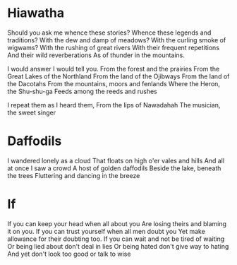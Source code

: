 Hiawatha
========

Should you ask me whence these stories?
Whence these legends and traditions?
With the dew and damp of meadows?
With the curling smoke of wigwams?
With the rushing of great rivers 
With their frequent repetitions
And their wild reverberations
As of thunder in the mountains.

I would answer I would tell you.
From the forest and the prairies
From the Great Lakes of the Northland
From the land of the Ojibways
From the land of the Dacotahs
From the mountains, moors and fenlands
Where the Heron, the Shu-shu-ga
Feeds among the reeds and rushes

I repeat them as I heard them,
From the lips of Nawadahah
The musician, the sweet singer


Daffodils
=========

I wandered lonely as a cloud
That floats on high o'er vales and hills
And all at once I saw a crowd 
A host of golden daffodils
Beside the lake, beneath the trees
Fluttering and dancing in the breeze

If
==

If you can keep your head when all about you
Are losing theirs and blaming it on you.
If you can trust yourself when all men doubt you
Yet make allowance for their doubting too.
If you can wait and not be tired of waiting
Or being lied about don't deal in lies
Or being hated don't give way to hating
And yet don't look too good or talk to wise


